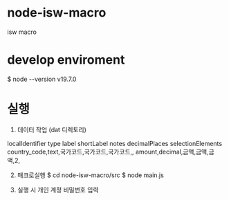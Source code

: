 # node-isw-macro
isw macro


# develop enviroment
$ node --version
v19.7.0

# 실행
1. 데이터 작업 (dat 디렉토리)
<p>
localIdentifier	type	label	shortLabel	notes	decimalPlaces	selectionElements
country_code,text,국가코드,국가코드,국가코드,,
amount,decimal,금액,금액,금액,2,
</p>

2. 매크로실행
$ cd node-isw-macro/src
$ node main.js

3. 실행 시 개인 계정 비밀번호 입력
